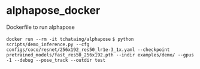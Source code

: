 # alphapose_docker
Dockerfile to run alphapose

`docker run --rm -it tchataing/alphapose`
`$ python scripts/demo_inference.py --cfg configs/coco/resnet/256x192_res50_lr1e-3_1x.yaml --checkpoint pretrained_models/fast_res50_256x192.pth --indir examples/demo/ --gpus -1 --debug --pose_track --outdir test
`
